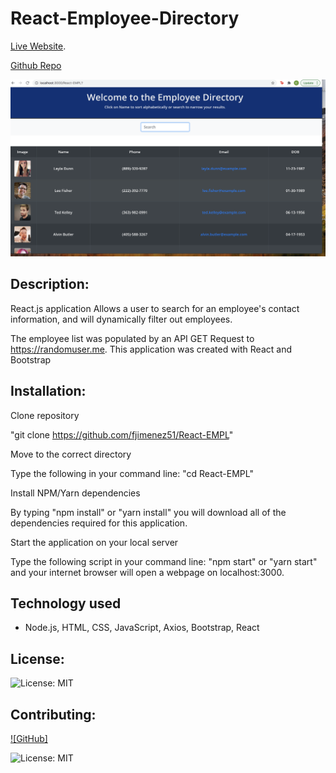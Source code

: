 # React-Employee-Directory


[Live Website](https://fjimenez51.github.io/React-EMPL/).

[Github Repo](https://github.com/fjimenez51/React-EMPL)

![Screen Shot1](/assets/images/Screenshot.png?raw=true "Screen Shot1")





## Description:

React.js application Allows a user to search for an employee's contact information, and will dynamically filter out employees. 

The employee list was populated by an API GET Request to https://randomuser.me.  This application was created with React and Bootstrap



## Installation:

 Clone repository

 "git clone https://github.com/fjimenez51/React-EMPL"


Move to the correct directory

Type the following in your command line: "cd React-EMPL"


Install NPM/Yarn dependencies

By typing "npm install" or "yarn install" you will download all of the dependencies required for this application.


Start the application on your local server

Type the following script in your command line: "npm start" or "yarn start" and your internet browser will open a webpage on localhost:3000.  


## Technology used
* Node.js, HTML, CSS, JavaScript, Axios, Bootstrap, React




## License:

![License: MIT](https://img.shields.io/badge/License%3A-MIT-green.svg)


## Contributing:



  [![GitHub]](https://github.com/pat31477)



![License: MIT](https://img.shields.io/badge/License%3A-MIT-green.svg)

